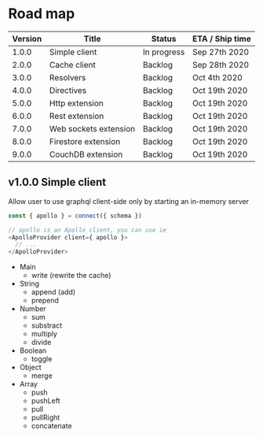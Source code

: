 # Road map

| Version | Title                 | Status      | ETA / Ship time |
| ------- | --------------------- | ----------- | --------------- |
| 1.0.0   | Simple client         | In progress | Sep 27th 2020   |
| 2.0.0   | Cache client          | Backlog     | Sep 28th 2020   |
| 3.0.0   | Resolvers             | Backlog     | Oct 4th 2020    |
| 4.0.0   | Directives            | Backlog     | Oct 19th 2020   |
| 5.0.0   | Http extension        | Backlog     | Oct 19th 2020   |
| 6.0.0   | Rest extension        | Backlog     | Oct 19th 2020   |
| 7.0.0   | Web sockets extension | Backlog     | Oct 19th 2020   |
| 8.0.0   | Firestore extension   | Backlog     | Oct 19th 2020   |
| 9.0.0   | CouchDB extension     | Backlog     | Oct 19th 2020   |

## v1.0.0 Simple client

Allow user to use graphql client-side only by starting an in-memory server

```js
const { apollo } = connect({ schema })

// apollo is an Apollo client, you can use ie
<ApolloProvider client={ apollo }>
  // ...
</ApolloProvider>
```

- Main
  - write (rewrite the cache)
- String
  - append (add)
  - prepend
- Number
  - sum
  - substract
  - multiply
  - divide
- Boolean
  - toggle
- Object
  - merge
- Array
  - push
  - pushLeft
  - pull
  - pullRight
  - concatenate
